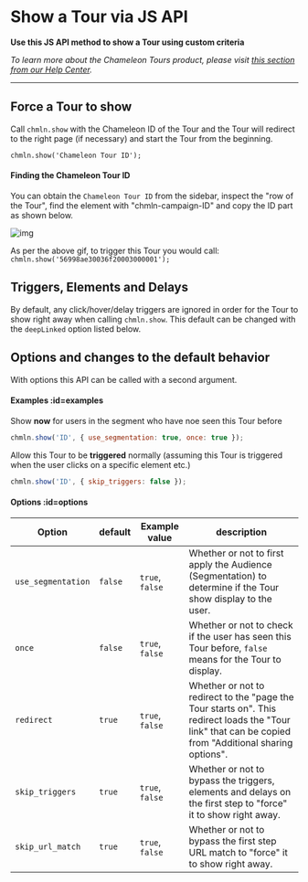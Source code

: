# Show a Tour via JS API

**Use this JS API method to show a Tour using custom criteria**

*To learn more about the Chameleon Tours product, please visit [this section from our Help Center](https://help.trychameleon.com/en/collections/74747-tours).*

---


## Force a Tour to show

Call `chmln.show`  with the Chameleon ID of the Tour and the Tour will redirect to the right page (if necessary) and start the Tour from the beginning.

```
chmln.show('Chameleon Tour ID');
```


#### Finding the Chameleon Tour ID

You can obtain the `Chameleon Tour ID` from the sidebar, inspect the "row of the Tour", find the element with "chmln-campaign-ID" and copy the ID part as shown below. 

![img](https://downloads.intercomcdn.com/i/o/38502020/bacc2946cba493efdcbbc072/Find+tour+ID.gif)

As per the above gif, to trigger this Tour you would call: `chmln.show('56998ae30036f20003000001');`



## Triggers, Elements and Delays

By default, any click/hover/delay triggers are ignored in order for the Tour to show right away when calling `chmln.show`. This default can be changed with the `deepLinked`  option listed below.



## Options and changes to the default behavior

With options this API can be called with a second argument.


#### Examples :id=examples

Show **now** for users in the segment who have noe seen this Tour before

```javascript
chmln.show('ID', { use_segmentation: true, once: true });
```

Allow this Tour to be **triggered** normally (assuming this Tour is triggered when the user clicks on a specific element etc.)

```javascript
chmln.show('ID', { skip_triggers: false });
```

#### Options :id=options

| Option       | default              | Example value | description                                                  |
| -------------- | ------------------- | ------------- | ------------------------------------------------------------ |
| `use_segmentation` | `false` | `true`, `false` | Whether or not to first apply the Audience (Segmentation) to determine if the Tour show display to the user. | 
| `once`             | `false` | `true`, `false` | Whether or not to check if the user has seen this Tour before, `false` means for the Tour to display. |
| `redirect`         | `true`  | `true`, `false` | Whether or not to redirect to the "page the Tour starts on". This redirect loads the "Tour link" that can be copied from "Additional sharing options". |
| `skip_triggers`    | `true`  | `true`, `false` | Whether or not to bypass the triggers, elements and delays on the first step to "force" it to show right away. |
| `skip_url_match`   | `true`  | `true`, `false` | Whether or not to bypass the first step URL match to "force" it to show right away. |

